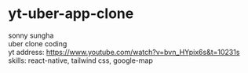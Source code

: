 # yt-uber-app-clone
sonny sungha\
uber clone coding \
yt address: https://www.youtube.com/watch?v=bvn_HYpix6s&t=10231s \
skills: react-native, tailwind css, google-map
